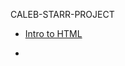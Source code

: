 CALEB-STARR-PROJECT

<ul> 
<li><a href="inchroduckshun/index.html" target="blank">Intro to HTML<a><li>
<ul>
